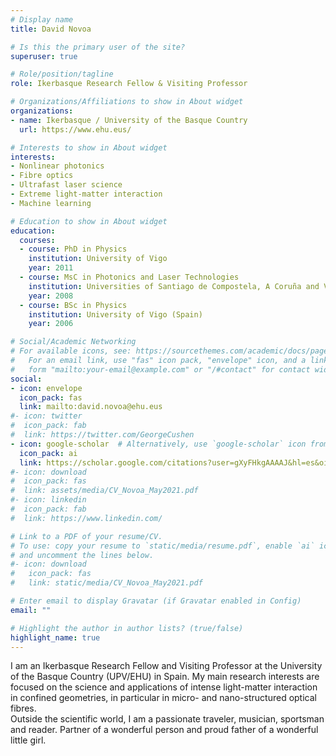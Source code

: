 ```yaml
---
# Display name
title: David Novoa

# Is this the primary user of the site?
superuser: true

# Role/position/tagline
role: Ikerbasque Research Fellow & Visiting Professor

# Organizations/Affiliations to show in About widget
organizations:
- name: Ikerbasque / University of the Basque Country
  url: https://www.ehu.eus/

# Interests to show in About widget
interests:
- Nonlinear photonics
- Fibre optics
- Ultrafast laser science
- Extreme light-matter interaction
- Machine learning

# Education to show in About widget
education:
  courses:
  - course: PhD in Physics
    institution: University of Vigo
    year: 2011
  - course: MsC in Photonics and Laser Technologies
    institution: Universities of Santiago de Compostela, A Coruña and Vigo (Spain)
    year: 2008
  - course: BSc in Physics
    institution: University of Vigo (Spain)
    year: 2006

# Social/Academic Networking
# For available icons, see: https://sourcethemes.com/academic/docs/page-builder/#icons
#   For an email link, use "fas" icon pack, "envelope" icon, and a link in the
#   form "mailto:your-email@example.com" or "/#contact" for contact widget.
social:
- icon: envelope
  icon_pack: fas
  link: mailto:david.novoa@ehu.eus
#- icon: twitter
#  icon_pack: fab
#  link: https://twitter.com/GeorgeCushen
- icon: google-scholar  # Alternatively, use `google-scholar` icon from `ai` icon pack
  icon_pack: ai
  link: https://scholar.google.com/citations?user=gXyFHkgAAAAJ&hl=es&oi=ao
#- icon: download
#  icon_pack: fas
#  link: assets/media/CV_Novoa_May2021.pdf
#- icon: linkedin
#  icon_pack: fab
#  link: https://www.linkedin.com/

# Link to a PDF of your resume/CV.
# To use: copy your resume to `static/media/resume.pdf`, enable `ai` icons in `params.toml`, 
# and uncomment the lines below.
#- icon: download
#   icon_pack: fas
#   link: static/media/CV_Novoa_May2021.pdf

# Enter email to display Gravatar (if Gravatar enabled in Config)
email: ""

# Highlight the author in author lists? (true/false)
highlight_name: true
---
```


I am an Ikerbasque Research Fellow and Visiting Professor at the University of the Basque Country (UPV/EHU) in Spain. My main research interests are focused on the science and applications of intense light-matter interaction in confined geometries, in particular in micro- and nano-structured optical fibres.  
Outside the scientific world, I am a passionate traveler, musician, sportsman and reader. Partner of a wonderful person and proud father of a wonderful little girl.

